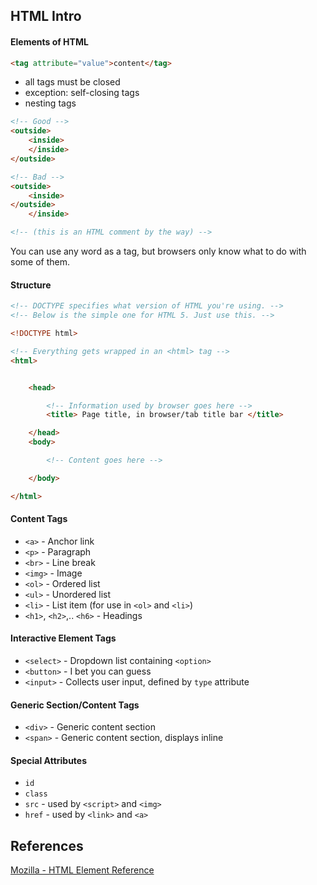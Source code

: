 ## HTML Intro

#### Elements of HTML

```html
<tag attribute="value">content</tag>
```

* all tags must be closed
* exception: self-closing tags
* nesting tags

```html
<!-- Good -->
<outside>
    <inside>
    </inside>
</outside>

<!-- Bad -->
<outside>
    <inside>
</outside>
    </inside>

<!-- (this is an HTML comment by the way) -->
```

You can use any word as a tag, but browsers only know what to do with some of them.

#### Structure

```html
<!-- DOCTYPE specifies what version of HTML you're using. -->
<!-- Below is the simple one for HTML 5. Just use this. -->

<!DOCTYPE html>

<!-- Everything gets wrapped in an <html> tag -->
<html>


    <head>

        <!-- Information used by browser goes here -->
        <title> Page title, in browser/tab title bar </title>

    </head>
    <body>

        <!-- Content goes here -->

    </body>

</html>
```

#### Content Tags

* `<a>` - Anchor link
* `<p>` - Paragraph
* `<br>` - Line break
* `<img>` - Image
* `<ol>` - Ordered list
* `<ul>` - Unordered list
* `<li>` - List item (for use in `<ol>` and `<li>`)
* `<h1>`, `<h2>`,.. `<h6>` - Headings

#### Interactive Element Tags

* `<select>` - Dropdown list containing `<option>`
* `<button>` - I bet you can guess
* `<input>` - Collects user input, defined by `type` attribute

#### Generic Section/Content Tags

* `<div>` - Generic content section
* `<span>` - Generic content section, displays inline

#### Special Attributes

* `id`
* `class`
* `src` - used by `<script>` and `<img>`
* `href` - used by `<link>` and `<a>`


## References

[Mozilla - HTML Element Reference](https://developer.mozilla.org/en-US/docs/Web/HTML/Element)